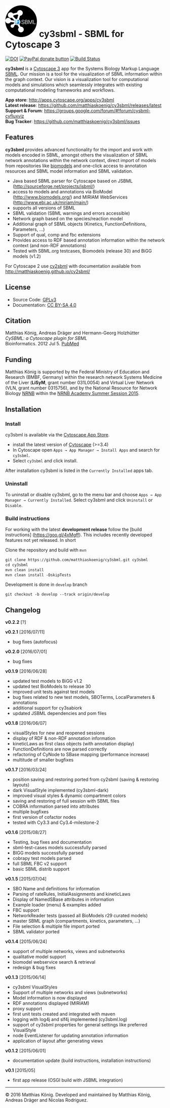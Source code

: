# ![alt tag](./docs/images/logo100.png) cy3sbml - SBML for Cytoscape 3

[![DOI](https://zenodo.org/badge/5066/matthiaskoenig/cy3sbml.svg)](https://zenodo.org/badge/latestdoi/5066/matthiaskoenig/cy3sbml)
<a href="https://www.paypal.com/cgi-bin/webscr?cmd=_s-xclick&amp;hosted_button_id=RYHNRJFBMWD5N" title="Donate to this project using Paypal"><img src="https://img.shields.io/badge/paypal-donate-yellow.svg" alt="PayPal donate button" /></a>
[![Build Status](https://travis-ci.org/matthiaskoenig/cy3sbml.svg?branch=develop)](https://travis-ci.org/matthiaskoenig/cy3sbml)

**cy3sbml** is a [Cytoscape 3](http://www.cytoscape.org) app for the Systems Biology Markup Language [SBML](http://www.sbml.org).  Our mission is a tool for the visualization of SBML information within the graph context. Our vision is a visualization tool for computational models and simulations which seamlessly integrates with existing computational modeling frameworks and workflows.

**App store**: http://apps.cytoscape.org/apps/cy3sbml  
**Latest release**: https://github.com/matthiaskoenig/cy3sbml/releases/latest  
**Support & Forum**: https://groups.google.com/forum/#!forum/cysbml-cyfluxviz  
**Bug Tracker**: https://github.com/matthiaskoenig/cy3sbml/issues  

## Features
**cy3sbml** provides advanced functionality for the import and work with models encoded in SBML, amongst others the 
visualization of SBML network annotations within the network context, direct import of models from repositories like [biomodels](http://www.biomodels.org) and one-click access to annotation resources and SBML model information and SBML validation.

* Java based SBML parser for Cytoscape based on JSBML (http://sourceforge.net/projects/jsbml/)
* access to models and annotations via BioModel 
  (http://www.biomodels.org/) and MIRIAM WebServices (http://www.ebi.ac.uk/miriam/main/)
* supports all versions of SBML
* SBML validation (SBML warnings and errors accessible)
* Network graph based on the species/reaction model
* Additional graph of SBML objects (Kinetics, FunctionDefinitions, Parameters, ...)
* Support of qual, comp and fbc extensions
* Provides access to RDF based annotation information within
  the network context (and non-RDF annotations)
* Tested with SBML.org testcases, Biomodels (release 30) and BiGG models (v1.2)

For Cytoscape 2 use [cy2sbml](https://github.com/matthiaskoenig/cy2sbml) with documentation available from http://matthiaskoenig.github.io/cy2sbml/

## License
* Source Code: [GPLv3](http://opensource.org/licenses/GPL-3.0)
* Documentation: [CC BY-SA 4.0](http://creativecommons.org/licenses/by-sa/4.0/)

## Citation
Matthias König, Andreas Dräger and Hermann-Georg Holzhütter  
*CySBML: a Cytoscape plugin for SBML*  
Bioinformatics. 2012 Jul 5. [PubMed](http://www.ncbi.nlm.nih.gov/pubmed/22772946) 

## Funding
Matthias König is supported by the Federal Ministry of Education and Research (BMBF, Germany) within the research network Systems Medicine of the Liver (**LiSyM**, grant number 031L0054) and Virtual Liver Network (VLN, grant number 0315756), and by the National Resource for Network Biology [NRNB](http://nrnb.org) within the [NRNB Academy Summer Session 2015](http://nrnb.org/gsoc.html).

## Installation
### Install
cy3sbml is available via the [Cytoscape App Store](http://apps.cytoscape.org/apps/cy3sbml).  
* install the latest version of [Cytoscape](http://www.cytoscape.org/) (>=3.4) 
* In Cytoscape open `Apps → App Manager → Install Apps` and search for `cy3sbml`. 
* Select `cy3sbml` and click install.

After installation cy3sbml is listed in the `Currently Installed` apps tab.  

### Uninstall
To uninstall or disable cy3sbml, go to the menu bar and choose `Apps → App Manager → Currently Installed`. Select cy3sbml and click `Uninstall` or `Disable`.

### Build instructions
For working with the latest **development release** follow the [build instructions] (https://goo.gl/4xMgff). This includes recently developed features not yet released. In short

Clone the repository and build with `mvn`
```
git clone https://github.com/matthiaskoenig/cy3sbml.git cy3sbml
cd cy3sbml
mvn clean install
mvn clean install -DskipTests
```
Development is done in `develop` branch
```
git checkout -b develop --track origin/develop
```

## Changelog
**v0.2.2** [?]

**v0.2.1** [2016/07/11]

* bug fixes (autofocus)

**v0.2.0** [2016/07/01]
* bug fixes

**v0.1.9** [2016/06/28]
* updated test models to BiGG v1.2
* updated test BioModels to release 30
* improved unit tests against test models
* bug fixes related to new test models, SBOTerms, LocalParameters & annotations
* additional support for cy3sabiork
* updated JSBML dependencies and pom files

**v0.1.8** [2016/06/07]
* visualStyles for new and reopened sessions
* display of RDF & non-RDF annotation information
* kineticLaws as first class objects (with annotation display)
* FunctionDefinitions are now parsed correctly
* refactoring of CyNode to SBase mapping (performance increase)
* multitude of smaller bugfixes

**v0.1.7** [2016/03/24]
* position saving and restoring ported from cy2sbml (saving & restoring layouts)
* dark VisualStyle implemented (cy3sbml-dark)
* improved visual styles & dynamic compartment colors
* saving and restoring of full session with SBML files
* COBRA information parsed into attributes
* multiple bugfixes
* first version of cofactor nodes
* tested with Cy3.3 and Cy3.4-milestone-2

**v0.1.6** [2015/08/27]
* Testing, bug fixes and documentation
* sbml-test-cases models successfully parsed
* BIGG models successfully parsed
* cobrapy test models parsed
* full SBML FBC v2 support
* basic SBML distrib support

**v0.1.5** [2015/07/04]
* SBO Name and definitions for information
* Parsing of rateRules, InitialAssignments and kineticLaws
* Display of NamedSBase attributes in information
* Example loader (menu) & examples added
* FBC support
* NetworkReader tests (passed all BioModels r29 curated models)
* master SBML graph (compartments, kinetics, parameters, ...)
* File selection & multiple file import ported
* SBML validator ported

**v0.1.4** [2015/06/24]
* support of multiple networks, views and subnetworks
* qualitative model support
* biomodel webservice search & retrieval
* redesign & bug fixes

**v0.1.3** [2015/06/14]
* cy3sbml VisualStyles
* Support of multiple networks and views (subnetworks)
* Model information is now displayed 
* RDF annotations displayed (MIRIAM) 
* proxy support
* first unit tests created and integrated with maven
* logging with log4j and slf4j implemented (cy3sbml.log)
* support of cy3sbml properties for general settings like preferred VisualStyle
* node EventListener for updating annotation information
* application of layout after generating views

**v0.1.2** [2015/06/01]
* documentation update (build instructions, installation instructions)

**v0.1** [2015/05]
* first app release (OSGI build with JSBML integration)


----
&copy; 2016 Matthias König. Developed and maintained by Matthias König, Andreas Dräger and Nicolas Rodriguez.
